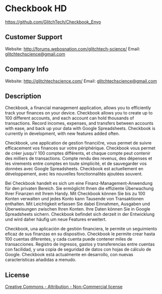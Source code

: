 Checkbook HD
============

https://github.com/GlitchTech/Checkbook_Enyo

Customer Support
----------------
Website: http://forums.webosnation.com/glitchtech-science/
Email: glitchtechscience@gmail.com

Company Info
------------
Website: http://glitchtechscience.com/
Email: glitchtechscience@gmail.com

Description
-----------
Checkbook, a financial management application, allows you to efficiently track your finances on your device. Checkbook allows you to create up to 100 different accounts, and each account can hold thousands of transactions. Record incomes, expenses, and transfers between accounts with ease, and back up your data with Google Spreadsheets. Checkbook is currently in development, with new features added often.

Checkbook, une application de gestion financičre, vous permet de suivre efficacement vos finances sur votre périphérique. Checkbook vous permet de créer jusqu'ŕ 100 comptes différents, et chaque compte peut contenir des milliers de transactions. Compte rendu des revenus, des dépenses et les virements entre comptes en toute simplicité, et de sauvegarder vos données avec Google Spreadsheets. Checkbook est actuellement en développement, avec les nouvelles fonctionnalités ajoutées souvent.

Bei Checkbook handelt es sich um eine Finanz-Management-Anwendung für den privaten Bereich. Sie ermöglicht Ihnen die effiziente Überwachung Ihrer Finanzen mit Ihrem Handy. Mit Checkbook können Sie bis zu 100 Konten verwalten und jedes Konto kann Tausende von Transaktionen enthalten. Mit Leichtigkeit erfassen Sie dabei Einnahmen, Ausgaben und Überweisungen zwischen Ihren Konten. Ihre Daten können Sie in Google Spreadsheets sichern. Checkbook befindet sich derzeit in der Entwicklung und wird daher häufig um neue Features erweitert.

Checkbook, una aplicación de gestión financiera, le permite un seguimiento eficaz de sus finanzas en su dispositivo. Checkbook le permite crear hasta 100 cuentas diferentes, y cada cuenta puede contener miles de transacciones. Registro de ingresos, gastos y transferencias entre cuentas con facilidad, y una copia de seguridad de datos con hojas de cálculo de Google. Checkbook está actualmente en desarrollo, con nuevas características ańadidas a menudo.

License
-------
[Creative Commons - Attribution - Non-Commercial license](http://creativecommons.org/licenses/by-nc/3.0/)
